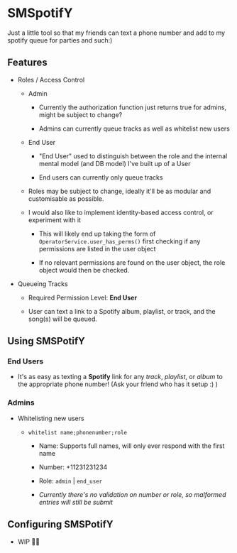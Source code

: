 # SMSpotifY

Just a little tool so that my friends can text a phone number and add to my spotify queue for parties and such:)

## Features

* Roles / Access Control

  * Admin
  
    * Currently the authorization function just returns true for admins, might be subject to change?
    
    * Admins can currently queue tracks as well as whitelist new users

  * End User
  
    * "End User" used to distinguish between the role and the internal mental model (and DB model) I've built up of a User
    
    * End users can currently only queue tracks
    
  * Roles may be subject to change, ideally it'll be as modular and customisable as possible.
  
  * I would also like to implement identity-based access control, or experiment with it
  
    * This will likely end up taking the form of `OperatorService.user_has_perms()` first checking if any permissions are listed in the user object
    
    * If no relevant permissions are found on the user object, the role object would then be checked.
  
* Queueing Tracks
 
  * Required Permission Level: **End User**
  
  * User can text a link to a Spotify album, playlist, or track, and the song(s) will be queued.
  
## Using SMSPotifY

### End Users

* It's as easy as texting a **Spotify** link for any _track_, _playlist_, or _album_ to the appropriate phone number! (Ask your friend who has it setup :) )

### Admins

* Whitelisting new users
  
  * `whitelist name;phonenumber;role`
  
    * Name: Supports full names, will only ever respond with the first name
    
    * Number: +11231231234
    
    * Role: `admin` | `end_user`
    
    * _Currently there's no validation on number or role, so malformed entries will still be submit_
    
## Configuring SMSPotifY

* WIP 🥺🥺
